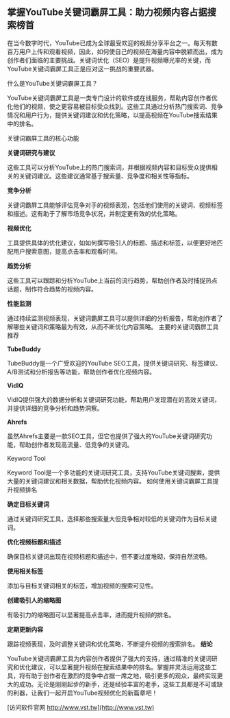 ## **掌握YouTube关键词霸屏工具：助力视频内容占据搜索榜首**

在当今数字时代，YouTube已成为全球最受欢迎的视频分享平台之一。每天有数百万用户上传和观看视频，因此，如何使自己的视频在海量内容中脱颖而出，成为创作者们面临的主要挑战。关键词优化（SEO）是提升视频曝光率的关键，而YouTube关键词霸屏工具正是应对这一挑战的重要武器。

什么是YouTube关键词霸屏工具？

YouTube关键词霸屏工具是一类专门设计的软件或在线服务，帮助内容创作者优化他们的视频，使之更容易被目标受众找到。这些工具通过分析热门搜索词、竞争情况和用户行为，提供关键词建议和优化策略，以提高视频在YouTube搜索结果中的排名。

关键词霸屏工具的核心功能

**关键词研究与建议**

这些工具可以分析YouTube上的热门搜索词，并根据视频内容和目标受众提供相关的关键词建议。这些建议通常基于搜索量、竞争度和相关性等指标。

**竞争分析**

关键词霸屏工具能够评估竞争对手的视频表现，包括他们使用的关键词、视频标签和描述。这有助于了解市场竞争状况，并制定更有效的优化策略。

**视频优化**

工具提供具体的优化建议，如如何撰写吸引人的标题、描述和标签，以便更好地匹配用户搜索意图，提高点击率和观看时间。

**趋势分析**

这些工具可以跟踪和分析YouTube上当前的流行趋势，帮助创作者及时捕捉热点话题，制作符合趋势的视频内容。

**性能监测**

通过持续监测视频表现，关键词霸屏工具可以提供详细的分析报告，帮助创作者了解哪些关键词和策略最为有效，从而不断优化内容策略。
主要的关键词霸屏工具推荐

**TubeBuddy**

TubeBuddy是一个广受欢迎的YouTube SEO工具，提供关键词研究、标签建议、A/B测试和分析报告等功能，帮助创作者优化视频内容。

**VidIQ**

VidIQ提供强大的数据分析和关键词研究功能，帮助用户发现潜在的高效关键词，并提供详细的竞争分析和趋势洞察。

**Ahrefs**

虽然Ahrefs主要是一款SEO工具，但它也提供了强大的YouTube关键词研究功能，帮助创作者发现高流量、低竞争的关键词。

Keyword Tool

Keyword Tool是一个多功能的关键词研究工具，支持YouTube关键词搜索，提供大量的关键词建议和相关数据，帮助优化视频内容。
如何使用关键词霸屏工具提升视频排名

**确定目标关键词**

通过关键词研究工具，选择那些搜索量大但竞争相对较低的关键词作为目标关键词。

**优化视频标题和描述**

确保目标关键词出现在视频标题和描述中，但不要过度堆砌，保持自然流畅。

**使用相关标签**

添加与目标关键词相关的标签，增加视频的搜索可见性。

**创建吸引人的缩略图**

有吸引力的缩略图可以显著提高点击率，进而提升视频的排名。

**定期更新内容**

跟踪视频表现，及时调整关键词和优化策略，不断提升视频的搜索排名。
**结论**

YouTube关键词霸屏工具为内容创作者提供了强大的支持，通过精准的关键词研究和优化建议，可以显著提升视频在搜索结果中的排名。掌握并灵活运用这些工具，将有助于创作者在激烈的竞争中占据一席之地，吸引更多的观众，最终实现更大的成功。无论是刚刚起步的新手，还是经验丰富的老手，这些工具都是不可或缺的利器，让我们一起开启YouTube视频优化的新篇章吧！


[访问软件官网 http://www.vst.tw](http://www.vst.tw)
